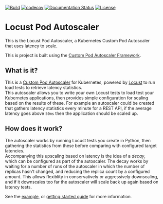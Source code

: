 [![Build](https://github.com/jthomperoo/locust-pod-autoscaler/workflows/main/badge.svg)](https://github.com/jthomperoo/locust-pod-autoscaler/actions)
[![codecov](https://codecov.io/gh/jthomperoo/locust-pod-autoscaler/branch/master/graph/badge.svg)](https://codecov.io/gh/jthomperoo/locust-pod-autoscaler)
[![Documentation Status](https://readthedocs.org/projects/locust-pod-autoscaler/badge/?version=latest)](https://locust-pod-autoscaler.readthedocs.io/en/latest)
[![License](http://img.shields.io/:license-apache-blue.svg)](http://www.apache.org/licenses/LICENSE-2.0.html)
# Locust Pod Autoscaler

This is the Locust Pod Autoscaler, a Kubernetes Custom Pod Autoscaler that uses latency to scale.  

This is project is built using the [Custom Pod Autoscaler Framework](https://custom-pod-autoscaler.readthedocs.io/en/latest).  

## What is it?

This is a [Custom Pod Autoscaler](https://custom-pod-autoscaler.readthedocs.io/en/latest) for Kubernetes, powered by [Locust](https://locust.io/) to run load tests to retrieve latency statistics.  
This autoscaler allows you to write your own Locust tests to load test your Kubernetes applications, then provides simple configuration for scaling based on the results of these. For example an autoscaler could be created that gathers latency statistics every minute for a REST API, if the average latency goes above `50ms` then the application should be scaled up.

## How does it work?

The autoscaler works by running Locust tests you create in Python, then gathering the statistics from these before comparing with configured target latencies.  
Accompanying this upscaling based on latency is the idea of a *decay*, which can be configured as part of the autoscaler. The decay works by waiting for a number of runs of the autoscaler in which the number of replicas hasn't changed, and reducing the replica count by a configured amount. This allows flexiblity in conservatively or aggressively downscaling, and if it downscales too far the autoscaler will scale back up again based on latency tests.  

See the [example](https://github.com/jthomperoo/locust-pod-autoscaler/tree/master/example), or [getting started guide](user-guide/getting-started) for more information.
